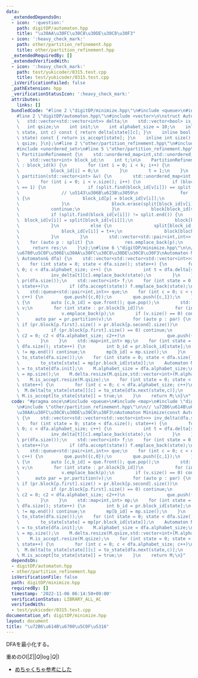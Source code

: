 ```yaml
---
data:
  _extendedDependsOn:
  - icon: ':question:'
    path: digitDP/automaton.hpp
    title: "\u30AA\u30FC\u30C8\u30DE\u30C8\u30F3"
  - icon: ':heavy_check_mark:'
    path: other/partition_refinement.hpp
    title: other/partition_refinement.hpp
  _extendedRequiredBy: []
  _extendedVerifiedWith:
  - icon: ':heavy_check_mark:'
    path: test/yukicoder/0315.test.cpp
    title: test/yukicoder/0315.test.cpp
  _isVerificationFailed: false
  _pathExtension: hpp
  _verificationStatusIcon: ':heavy_check_mark:'
  attributes:
    links: []
  bundledCode: "#line 2 \"digitDP/minimize.hpp\"\n#include <queue>\n#include <map>\n\
    #line 2 \"digitDP/automaton.hpp\"\n#include <vector>\n\nstruct Automaton {\n \
    \   std::vector<std::vector<int>> delta;\n    std::vector<bool> is_accept;\n \
    \   int qsize;\n    int init;\n    int alphabet_size = 10;\n    inline int next(int\
    \ state, int c) const { return delta[state][c]; }\n    inline bool accept(int\
    \ state) const { return is_accept[state]; }\n    inline int size() const {return\
    \ qsize; }\n};\n#line 2 \"other/partition_refinement.hpp\"\n#include <unordered_map>\n\
    #include <unordered_set>\n#line 5 \"other/partition_refinement.hpp\"\n\nstruct\
    \ PartitionRefinement {\n    std::unordered_map<int,std::unordered_set<int>> block;\n\
    \    std::vector<int> block_id;\n    int t;\n\n    PartitionRefinement(int k)\
    \ : block_id(k) {\n        for (int i = 0; i < k; i++) {\n            block[0].insert(i);\n\
    \            block_id[i] = 0;\n        }\n        t = 1;\n    }\n    \n    std::vector<std::pair<int,int>>\
    \ partition(std::vector<int> &v) {\n        std::unordered_map<int,int> split;\n\
    \        for (int i = 0; i < v.size(); i++) {\n            if (block[block_id[v[i]]].size()\
    \ == 1) {\n                if (split.find(block_id[v[i]]) == split.end()) continue;\n\
    \                // \u5143\u306B\u623B\u3059\n                for (int p : block[split[block_id[v[i]]]])\
    \ {\n                    block_id[p] = block_id[v[i]];\n                    block[block_id[v[i]]].insert(p);\n\
    \                }\n                block.erase(split[block_id[v[i]]]);\n    \
    \            continue;\n            }\n            block[block_id[v[i]]].erase(v[i]);\n\
    \            if (split.find(block_id[v[i]]) != split.end()) {\n              \
    \  block_id[v[i]] = split[block_id[v[i]]];\n                block[block_id[v[i]]].insert(v[i]);\n\
    \            }\n            else {\n                split[block_id[v[i]]] = t;\n\
    \                block_id[v[i]] = t++;\n                block[block_id[v[i]]].insert(v[i]);\n\
    \            }\n        }\n        std::vector<std::pair<int,int>> res;\n    \
    \    for (auto p : split) {\n            res.emplace_back(p);\n        }\n   \
    \     return res;\n    }\n};\n#line 6 \"digitDP/minimize.hpp\"\n\n// \u72B6\u614B\
    \u6700\u5C0F\u306E\u30AA\u30FC\u30C8\u30DE\u30C8\u30F3\nAutomaton Minimize(const\
    \ Automaton& dfa) {\n    std::vector<std::vector<std::vector<int>>> inv_delta(dfa.size(),std::vector<std::vector<int>>(dfa.alphabet_size));\n\
    \    for (int state = 0; state < dfa.size(); state++) {\n        for (int c =\
    \ 0; c < dfa.alphabet_size; c++) {\n            int t = dfa.delta[state][c];\n\
    \            inv_delta[t][c].emplace_back(state);\n        }\n    }\n    PartitionRefinement\
    \ pr(dfa.size());\n    std::vector<int> f;\n    for (int state = 0; state < dfa.size();\
    \ state++)\n        if (dfa.accept(state)) f.emplace_back(state);\n    pr.partition(f);\n\
    \    std::queue<std::pair<int,int>> que;\n    for (int c = 0; c < dfa.alphabet_size;\
    \ c++) {\n        que.push({c,0});\n        que.push({c,1});\n    }\n    while(!que.empty())\
    \ {\n        auto [c,b_id] = que.front(); que.pop();\n        std::vector<int>\
    \ v;\n        for (int state : pr.block[b_id])\n            for (int p : inv_delta[state][c])\n\
    \                v.emplace_back(p);\n        if (v.size() == 0) continue;\n  \
    \      auto par = pr.partition(v);\n        for (auto p : par) {\n           \
    \ if (pr.block[p.first].size() > pr.block[p.second].size())\n                swap(p.first,p.second);\n\
    \            if (pr.block[p.first].size() == 0) continue;\n            for (int\
    \ c2 = 0; c2 < dfa.alphabet_size; c2++)\n                que.push({c2,p.first});\n\
    \        }\n    }\n    std::map<int,int> mp;\n    for (int state = 0; state <\
    \ dfa.size(); state++) {\n        int b_id = pr.block_id[state];\n        if (mp.find(b_id)\
    \ != mp.end()) continue;\n        mp[b_id] = mp.size();\n    }\n    std::vector<int>\
    \ to_state(dfa.size());\n    for (int state = 0; state < dfa.size(); state++)\n\
    \        to_state[state] = mp[pr.block_id[state]];\n    Automaton M;\n    M.init\
    \ = to_state[dfa.init];\n    M.alphabet_size = dfa.alphabet_size;\n    M.qsize\
    \ = mp.size();\n    M.delta.resize(M.qsize,std::vector<int>(M.alphabet_size));\n\
    \    M.is_accept.resize(M.qsize);\n    for (int state = 0; state < dfa.size();\
    \ state++) {\n        for (int c = 0; c < dfa.alphabet_size; c++)\n          \
    \  M.delta[to_state[state]][c] = to_state[dfa.next(state,c)];\n        if (dfa.accept(state))\
    \ M.is_accept[to_state[state]] = true;\n    }\n    return M;\n}\n"
  code: "#pragma once\n#include <queue>\n#include <map>\n#include \"digitDP/automaton.hpp\"\
    \n#include \"other/partition_refinement.hpp\"\n\n// \u72B6\u614B\u6700\u5C0F\u306E\
    \u30AA\u30FC\u30C8\u30DE\u30C8\u30F3\nAutomaton Minimize(const Automaton& dfa)\
    \ {\n    std::vector<std::vector<std::vector<int>>> inv_delta(dfa.size(),std::vector<std::vector<int>>(dfa.alphabet_size));\n\
    \    for (int state = 0; state < dfa.size(); state++) {\n        for (int c =\
    \ 0; c < dfa.alphabet_size; c++) {\n            int t = dfa.delta[state][c];\n\
    \            inv_delta[t][c].emplace_back(state);\n        }\n    }\n    PartitionRefinement\
    \ pr(dfa.size());\n    std::vector<int> f;\n    for (int state = 0; state < dfa.size();\
    \ state++)\n        if (dfa.accept(state)) f.emplace_back(state);\n    pr.partition(f);\n\
    \    std::queue<std::pair<int,int>> que;\n    for (int c = 0; c < dfa.alphabet_size;\
    \ c++) {\n        que.push({c,0});\n        que.push({c,1});\n    }\n    while(!que.empty())\
    \ {\n        auto [c,b_id] = que.front(); que.pop();\n        std::vector<int>\
    \ v;\n        for (int state : pr.block[b_id])\n            for (int p : inv_delta[state][c])\n\
    \                v.emplace_back(p);\n        if (v.size() == 0) continue;\n  \
    \      auto par = pr.partition(v);\n        for (auto p : par) {\n           \
    \ if (pr.block[p.first].size() > pr.block[p.second].size())\n                swap(p.first,p.second);\n\
    \            if (pr.block[p.first].size() == 0) continue;\n            for (int\
    \ c2 = 0; c2 < dfa.alphabet_size; c2++)\n                que.push({c2,p.first});\n\
    \        }\n    }\n    std::map<int,int> mp;\n    for (int state = 0; state <\
    \ dfa.size(); state++) {\n        int b_id = pr.block_id[state];\n        if (mp.find(b_id)\
    \ != mp.end()) continue;\n        mp[b_id] = mp.size();\n    }\n    std::vector<int>\
    \ to_state(dfa.size());\n    for (int state = 0; state < dfa.size(); state++)\n\
    \        to_state[state] = mp[pr.block_id[state]];\n    Automaton M;\n    M.init\
    \ = to_state[dfa.init];\n    M.alphabet_size = dfa.alphabet_size;\n    M.qsize\
    \ = mp.size();\n    M.delta.resize(M.qsize,std::vector<int>(M.alphabet_size));\n\
    \    M.is_accept.resize(M.qsize);\n    for (int state = 0; state < dfa.size();\
    \ state++) {\n        for (int c = 0; c < dfa.alphabet_size; c++)\n          \
    \  M.delta[to_state[state]][c] = to_state[dfa.next(state,c)];\n        if (dfa.accept(state))\
    \ M.is_accept[to_state[state]] = true;\n    }\n    return M;\n}"
  dependsOn:
  - digitDP/automaton.hpp
  - other/partition_refinement.hpp
  isVerificationFile: false
  path: digitDP/minimize.hpp
  requiredBy: []
  timestamp: '2022-11-06 06:14:50+09:00'
  verificationStatus: LIBRARY_ALL_AC
  verifiedWith:
  - test/yukicoder/0315.test.cpp
documentation_of: digitDP/minimize.hpp
layout: document
title: "\u72B6\u614B\u6700\u5C0F\u5316"
---
```


DFAを最小化する。

重めの$O(\lvert Σ\rvert\lvert Q\rvert\log{\lvert Q\rvert})$

- [めちゃくちゃ参考にした](https://github.com/makenowjust-labs/blog/blob/cfd9f4e412e214a0d8736d32ea9455441be0862d/posts/2021-04-02-hopcroft-algorithm.md)